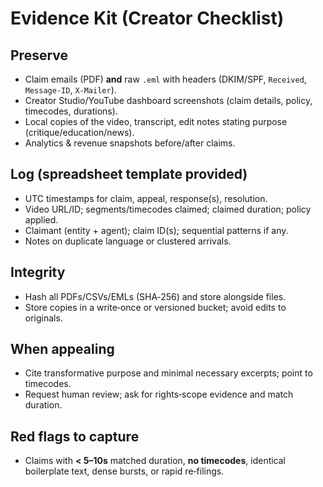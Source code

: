 # Evidence Kit (Creator Checklist)

## Preserve
- Claim emails (PDF) **and** raw `.eml` with headers (DKIM/SPF, `Received`, `Message‑ID`, `X‑Mailer`).
- Creator Studio/YouTube dashboard screenshots (claim details, policy, timecodes, durations).
- Local copies of the video, transcript, edit notes stating purpose (critique/education/news).
- Analytics & revenue snapshots before/after claims.

## Log (spreadsheet template provided)
- UTC timestamps for claim, appeal, response(s), resolution.
- Video URL/ID; segments/timecodes claimed; claimed duration; policy applied.
- Claimant (entity + agent); claim ID(s); sequential patterns if any.
- Notes on duplicate language or clustered arrivals.

## Integrity
- Hash all PDFs/CSVs/EMLs (SHA‑256) and store alongside files.
- Store copies in a write‑once or versioned bucket; avoid edits to originals.

## When appealing
- Cite transformative purpose and minimal necessary excerpts; point to timecodes.
- Request human review; ask for rights‑scope evidence and match duration.

## Red flags to capture
- Claims with **< 5–10s** matched duration, **no timecodes**, identical boilerplate text, dense bursts, or rapid re‑filings.
